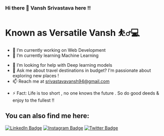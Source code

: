 ### Hi there 👋 Vansh Srivastava here !!

# Known as Versatile Vansh ⛹️‍♂️💻

<!--
**srivastavavansh94/srivastavavansh94** is a ✨ _special_ ✨ repository because its `README.md` (this file) appears on your GitHub profile.

Here are some ideas to get you started:-->

- 🔭 I’m currently working on Web Development
- 🌱 I’m currently learning Machine Learning
<!-- 👯 I’m looking to collaborate on ... -->
- 🤔 I’m looking for help with Deep learning models
- 💬 Ask me about travel destinations in budget? I'm passionate about exploring new places !
- 📫 Reach me at srivastavavansh94@gmail.com 
<!-- 😄 Pronouns: ... -->
- ⚡ Fact: Life is too short , no one knows the future . So do good deeds & enjoy to the fullest !! 



## You can also find me here:


[![LinkedIn Badge](https://img.shields.io/badge/LinkedIn-Profile-informational?style=flat&logo=linkedin&logoColor=white&color=0D76A8)](https://www.linkedin.com/in/vansh-srivastava-002810206/)
[![Instagram Badge](https://img.shields.io/badge/Instagram-Profile-informational?style=flat&logo=instagram&logoColor=white&color=0D76A8)](https://www.instagram.com/srivastavavansh94/)
[![Twitter Badge](https://img.shields.io/badge/Twitter-Profile-informational?style=flat&logo=twitter&logoColor=white&color=1CA2F1)](https://x.com/Vansh_am_I)
